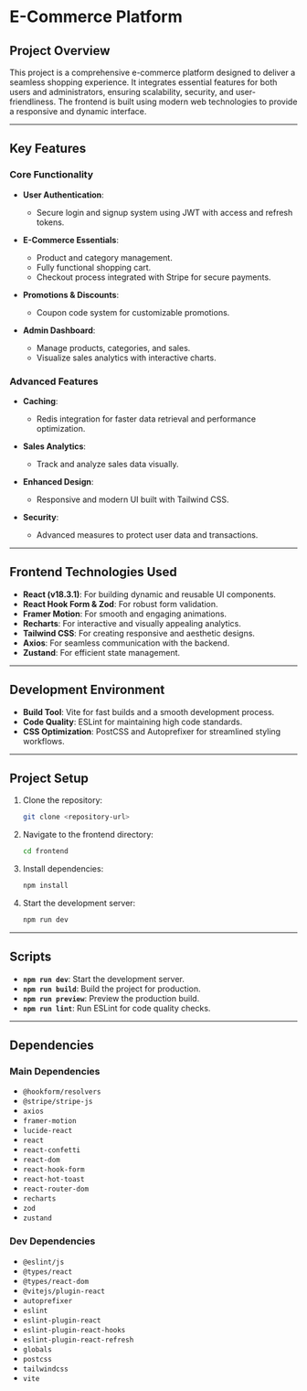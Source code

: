 # E-Commerce Platform

## Project Overview

This project is a comprehensive e-commerce platform designed to deliver a seamless shopping experience. It integrates essential features for both users and administrators, ensuring scalability, security, and user-friendliness. The frontend is built using modern web technologies to provide a responsive and dynamic interface.

---

## Key Features

### Core Functionality

- **User Authentication**:
  - Secure login and signup system using JWT with access and refresh tokens.
- **E-Commerce Essentials**:

  - Product and category management.
  - Fully functional shopping cart.
  - Checkout process integrated with Stripe for secure payments.

- **Promotions & Discounts**:

  - Coupon code system for customizable promotions.

- **Admin Dashboard**:
  - Manage products, categories, and sales.
  - Visualize sales analytics with interactive charts.

### Advanced Features

- **Caching**:

  - Redis integration for faster data retrieval and performance optimization.

- **Sales Analytics**:

  - Track and analyze sales data visually.

- **Enhanced Design**:

  - Responsive and modern UI built with Tailwind CSS.

- **Security**:
  - Advanced measures to protect user data and transactions.

---

## Frontend Technologies Used

- **React (v18.3.1)**: For building dynamic and reusable UI components.
- **React Hook Form & Zod**: For robust form validation.
- **Framer Motion**: For smooth and engaging animations.
- **Recharts**: For interactive and visually appealing analytics.
- **Tailwind CSS**: For creating responsive and aesthetic designs.
- **Axios**: For seamless communication with the backend.
- **Zustand**: For efficient state management.

---

## Development Environment

- **Build Tool**: Vite for fast builds and a smooth development process.
- **Code Quality**: ESLint for maintaining high code standards.
- **CSS Optimization**: PostCSS and Autoprefixer for streamlined styling workflows.

---

## Project Setup

1. Clone the repository:

   ```bash
   git clone <repository-url>
   ```

2. Navigate to the frontend directory:

   ```bash
   cd frontend
   ```

3. Install dependencies:

   ```bash
   npm install
   ```

4. Start the development server:
   ```bash
   npm run dev
   ```

---

## Scripts

- **`npm run dev`**: Start the development server.
- **`npm run build`**: Build the project for production.
- **`npm run preview`**: Preview the production build.
- **`npm run lint`**: Run ESLint for code quality checks.

---

## Dependencies

### Main Dependencies

- `@hookform/resolvers`
- `@stripe/stripe-js`
- `axios`
- `framer-motion`
- `lucide-react`
- `react`
- `react-confetti`
- `react-dom`
- `react-hook-form`
- `react-hot-toast`
- `react-router-dom`
- `recharts`
- `zod`
- `zustand`

### Dev Dependencies

- `@eslint/js`
- `@types/react`
- `@types/react-dom`
- `@vitejs/plugin-react`
- `autoprefixer`
- `eslint`
- `eslint-plugin-react`
- `eslint-plugin-react-hooks`
- `eslint-plugin-react-refresh`
- `globals`
- `postcss`
- `tailwindcss`
- `vite`
